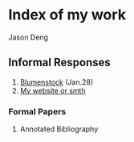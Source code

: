 # Index of my work 

Jason Deng

## Informal Responses

1. [Blumenstock](https://github.com/TaegonJD/workshop/blob/master/blumenstock.md) (Jan.28)
2. [My website or smth](https://taegonjd.github.io/workshop/)

### Formal Papers 

1. Annotated Bibliography 
